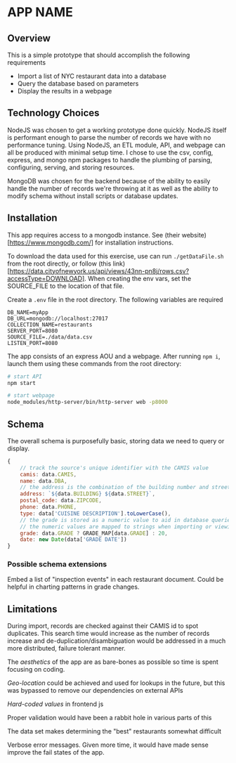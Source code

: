 # APP NAME

## Overview
This is a simple prototype that should accomplish the following requirements
- Import a list of NYC restaurant data into a database
- Query the database based on parameters
- Display the results in a webpage

## Technology Choices
NodeJS was chosen to get a working prototype done quickly.  NodeJS itself is performant enough to parse the number of records we have with no performance tuning.
Using NodeJS, an ETL module, API, and webpage can all be produced with minimal setup time.  I chose to use the csv, config, express, and mongo npm packages to handle the plumbing of parsing, configuring, serving, and storing resources.

MongoDB was chosen for the backend because of the ability to easily handle the number of records we're throwing at it as well as the ability to modify schema without install scripts or database updates.

## Installation
This app requires access to a mongodb instance.  See (their website)[https://www.mongodb.com/] for installation instructions.

To download the data used for this exercise, use can run `./getDataFile.sh` from the root directly, or follow (this link)[https://data.cityofnewyork.us/api/views/43nn-pn8j/rows.csv?accessType=DOWNLOAD].  When creating the env vars, set the SOURCE_FILE to the location of that file.

Create a `.env` file in the root directory.  The following variables are required
```
DB_NAME=myApp
DB_URL=mongodb://localhost:27017
COLLECTION_NAME=restaurants
SERVER_PORT=8080
SOURCE_FILE=./data/data.csv
LISTEN_PORT=8080
```

The app consists of an express AOU and a webpage.  After running `npm i`, launch them using these commands from the root directory:
```sh
# start API
npm start
```

```sh
# start webpage
node_modules/http-server/bin/http-server web -p8000
```

## Schema
The overall schema is purposefully basic, storing data we need to query or display.
```javascript
{
    // track the source's unique identifier with the CAMIS value
    camis: data.CAMIS,
    name: data.DBA,
    // the address is the combination of the building number and street.  This could be extended to be more accurate, but is limited for prototyping purposes
    address: `${data.BUILDING} ${data.STREET}`,
    postal_code: data.ZIPCODE,
    phone: data.PHONE,
    type: data['CUISINE DESCRIPTION'].toLowerCase(),
    // the grade is stored as a numeric value to aid in database queries.
    // the numeric values are mapped to strings when importing or viewing data
    grade: data.GRADE ? GRADE_MAP[data.GRADE] : 20,
    date: new Date(data['GRADE DATE'])
}
```

### Possible schema extensions
Embed a list of "inspection events" in each restaurant document.  Could be helpful in charting patterns in grade changes.

## Limitations
During import, records are checked against their CAMIS id to spot duplicates.  This search time would increase as the number of records increase and de-duplication/disambiguation would be addressed in a much more distributed, failure tolerant manner.

The _aesthetics_ of the app are as bare-bones as possible so time is spent focusing on coding.

_Geo-location_ could be achieved and used for lookups in the future, but this was bypassed to remove our dependencies on external APIs

_Hard-coded values_ in frontend js

Proper validation would have been a rabbit hole in various parts of this

The data set makes determining the "best" restaurants somewhat difficult

Verbose error messages.  Given more time, it would have made sense improve the fail states of the app.


